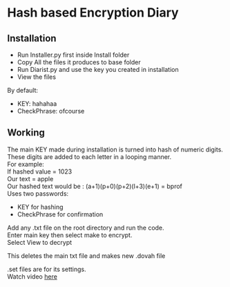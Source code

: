 # Hash based Encryption Diary
## Installation
- Run Installer.py first inside Install folder
- Copy All the files it produces to base folder
- Run Diarist.py and use the key you created in installation
- View the files


By default:  
- KEY: hahahaa  
- CheckPhrase: ofcourse  

## Working
The main KEY made during installation is turned into hash of numeric digits. These digits are added to each letter in a looping manner.  
For example:  
If hashed value = 1023  
Our text = apple  
Our hashed text would be : (a+1)(p+0)(p+2)(l+3)(e+1) = bprof  
Uses two passwords:  
- KEY for hashing
- CheckPhrase for confirmation


Add any .txt file on the root directory and run the code.  
Enter main key then select make to encrypt.  
Select View to decrypt  

This deletes the main txt file and makes new .dovah file  

.set files are for its settings.  
Watch video [here](https://www.youtube.com/watch?v=7FrJ9ksalcA)

